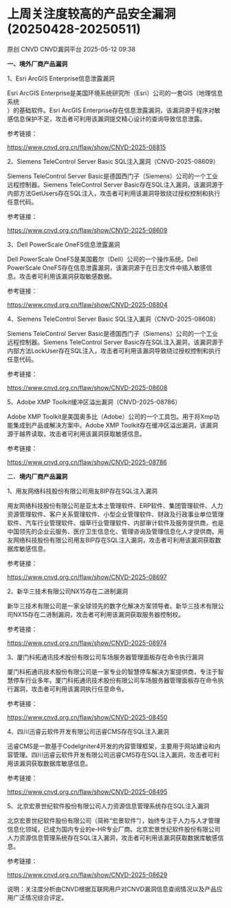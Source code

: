 #  上周关注度较高的产品安全漏洞(20250428-20250511)   
原创 CNVD  CNVD漏洞平台   2025-05-12 09:38  
  
**一、境外厂商产品漏洞**  
  
1、Esri ArcGIS Enterprise信息泄露漏洞  
  
Esri ArcGIS Enterprise是美国环境系统研究所（Esri）公司的一套GIS（地理信息系统  
）的基础软件。Esri ArcGIS Enterprise存在信息泄露漏洞，该漏洞源于程序对敏感信息保护不足，攻击者可利用该漏洞提交精心设计的查询导致信息泄露。  
  
参考链接：  
  
https://www.cnvd.org.cn/flaw/show/CNVD-2025-08815  
  
2、Siemens TeleControl Server Basic SQL注入漏洞（CNVD-2025-08609）  
  
Siemens TeleControl Server Basic是德国西门子（Siemens）公司的一个工业远程控制器。Siemens TeleControl Server Basic存在SQL注入漏洞，该漏洞源于内部方法GetUsers存在SQL注入，攻击者可利用该漏洞导致绕过授权控制和执行任意代码。  
  
参考链接：  
  
https://www.cnvd.org.cn/flaw/show/CNVD-2025-08609  
  
3、Dell PowerScale OneFS信息泄露漏洞  
  
Dell PowerScale OneFS是美国戴尔（Dell）公司的一个操作系统。Dell PowerScale OneFS存在信息泄露漏洞，该漏洞源于在日志文件中插入敏感信息。攻击者可利用该漏洞获取敏感数据。  
  
参考链接：  
  
https://www.cnvd.org.cn/flaw/show/CNVD-2025-08804  
  
4、Siemens TeleControl Server Basic SQL注入漏洞（CNVD-2025-08608）  
  
Siemens TeleControl Server Basic是德国西门子（Siemens）公司的一个工业远程控制器。Siemens TeleControl Server Basic存在SQL注入漏洞，该漏洞源于内部方法LockUser存在SQL注入，攻击者可利用该漏洞导致绕过授权控制和执行任意代码。  
  
参考链接：  
  
https://www.cnvd.org.cn/flaw/show/CNVD-2025-08608  
  
5、Adobe XMP Toolkit缓冲区溢出漏洞（CNVD-2025-08786）  
  
Adobe XMP Toolkit是美国奥多比（Adobe）公司的一个工具包。用于将Xmp功能集成到产品或解决方案中。Adobe XMP Toolkit存在缓冲区溢出漏洞，该漏洞源于越界读取，攻击者可利用该漏洞获取敏感信息。  
  
参考链接：  
  
https://www.cnvd.org.cn/flaw/show/CNVD-2025-08786  
  
二、**境内厂商产品漏洞**  
  
1、用友网络科技股份有限公司用友BIP存在SQL注入漏洞  
  
用友网络科技股份有限公司是亚太本土管理软件、ERP软件、集团管理软件、人力资源管理软件、客户关系管理软件、小型企业管理软件、财政及行政事业单位管理软件、汽车行业管理软件、烟草行业管理软件、内部审计软件及服务提供商，也是中国领先的企业云服务、医疗卫生信息化、管理咨询及管理信息化人才提供商。用友网络科技股份有限公司用友BIP存在SQL注入漏洞，攻击者可利用该漏洞获取数据库敏感信息。  
  
参考链接：  
  
https://www.cnvd.org.cn/flaw/show/CNVD-2025-08697  
  
2、新华三技术有限公司NX15存在二进制漏洞  
  
新华三技术有限公司是一家全球领先的数字化解决方案领导者。新华三技术有限公司NX15存在二进制漏洞，攻击者可利用该漏洞获取服务器控制权。  
  
参考链接：  
  
https://www.cnvd.org.cn/flaw/show/CNVD-2025-08974  
  
3、厦门科拓通讯技术股份有限公司车场服务器管理面板存在命令执行漏洞  
  
厦门科拓通讯技术股份有限公司是一家专业的智慧停车解决方案提供商，专注于智慧停车行业多年。厦门科拓通讯技术股份有限公司车场服务器管理面板存在命令执行漏洞，攻击者可利用该漏洞执行任意命令。  
  
参考链接：  
  
https://www.cnvd.org.cn/flaw/show/CNVD-2025-08450  
  
4、四川迅睿云软件开发有限公司迅睿CMS存在SQL注入漏洞  
  
迅睿CMS是一款基于CodeIgniter4开发的内容管理框架，主要用于网站建设和内容管理。‌四川迅睿云软件开发有限公司迅睿CMS存在SQL注入漏洞，攻击者可利用该漏洞获取数据库敏感信息。  
  
参考链接：  
  
https://www.cnvd.org.cn/flaw/show/CNVD-2025-08495  
  
5、北京宏景世纪软件股份有限公司人力资源信息管理系统存在SQL注入漏洞  
  
北京宏景世纪软件股份有限公司（简称“宏景软件”），始终专注于人力与人才管理信息化领域，已成为国内专业的e-HR专业厂商。北京宏景世纪软件股份有限公司人力资源信息管理系统存在SQL注入漏洞，攻击者可利用该漏洞获取数据库敏感信息。  
  
参考链接：  
  
https://www.cnvd.org.cn/flaw/show/CNVD-2025-08629  
  
  
  
说明：关注度分析由CNVD根据互联网用户对CNVD漏洞信息查阅情况以及产品应用广泛情况综合评定。  
  
  

